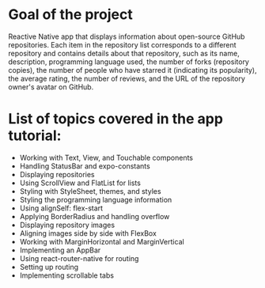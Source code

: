 # Goal of the project

Reactive Native app that displays information about open-source GitHub repositories. Each item in the repository list corresponds to a different repository and contains details about that repository, such as its name, description, programming language used, the number of forks (repository copies), the number of people who have starred it (indicating its popularity), the average rating, the number of reviews, and the URL of the repository owner's avatar on GitHub.

# List of topics covered in the app tutorial:

  - Working with Text, View, and Touchable components
  - Handling StatusBar and expo-constants
  - Displaying repositories
  - Using ScrollView and FlatList for lists
  - Styling with StyleSheet, themes, and styles
  - Styling the programming language information
  - Using alignSelf: flex-start
  - Applying BorderRadius and handling overflow
  - Displaying repository images
  - Aligning images side by side with FlexBox
  - Working with MarginHorizontal and MarginVertical
  - Implementing an AppBar
  - Using react-router-native for routing
  - Setting up routing
  - Implementing scrollable tabs
